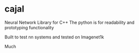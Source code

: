 # cajal
Neural Network Library for C++
The python is for readability and prototyping functionality

Built to test nn systems and tested on Imagenet1k

Much 